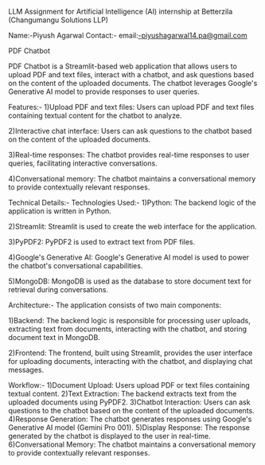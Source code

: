 LLM Assignment for Artificial Intelligence (AI) internship at Betterzila (Changumangu Solutions LLP)

Name:-Piyush Agarwal
Contact:- email:-piyushagarwal14.pa@gmail.com
 
PDF Chatbot

PDF Chatbot is a Streamlit-based web application that allows users to upload PDF and text files, interact with a chatbot, and ask questions based on the content of the uploaded documents. The chatbot leverages Google's Generative AI model to provide responses to user queries.

Features:-
1)Upload PDF and text files: Users can upload PDF and text files containing textual content for the chatbot to analyze.

2)Interactive chat interface: Users can ask questions to the chatbot based on the content of the uploaded documents.

3)Real-time responses: The chatbot provides real-time responses to user queries, facilitating interactive conversations.

4)Conversational memory: The chatbot maintains a conversational memory to provide contextually relevant responses.

Technical Details:-
Technologies Used:-
1)Python: The backend logic of the application is written in Python.

2)Streamlit: Streamlit is used to create the web interface for the application.

3)PyPDF2: PyPDF2 is used to extract text from PDF files.

4)Google's Generative AI: Google's Generative AI model is used to power the chatbot's conversational capabilities.

5)MongoDB: MongoDB is used as the database to store document text for retrieval during conversations.

Architecture:-
The application consists of two main components:

1)Backend: The backend logic is responsible for processing user uploads, extracting text from documents, interacting with the chatbot, and storing document text in MongoDB.

2)Frontend: The frontend, built using Streamlit, provides the user interface for uploading documents, interacting with the chatbot, and displaying chat messages.

Workflow:-
1)Document Upload: Users upload PDF or text files containing textual content.
2)Text Extraction: The backend extracts text from the uploaded documents using PyPDF2.
3)Chatbot Interaction: Users can ask questions to the chatbot based on the content of the uploaded documents.
4)Response Generation: The chatbot generates responses using Google's Generative AI model (Gemini Pro 001).
5)Display Response: The response generated by the chatbot is displayed to the user in real-time.
6)Conversational Memory: The chatbot maintains a conversational memory to provide contextually relevant responses.

